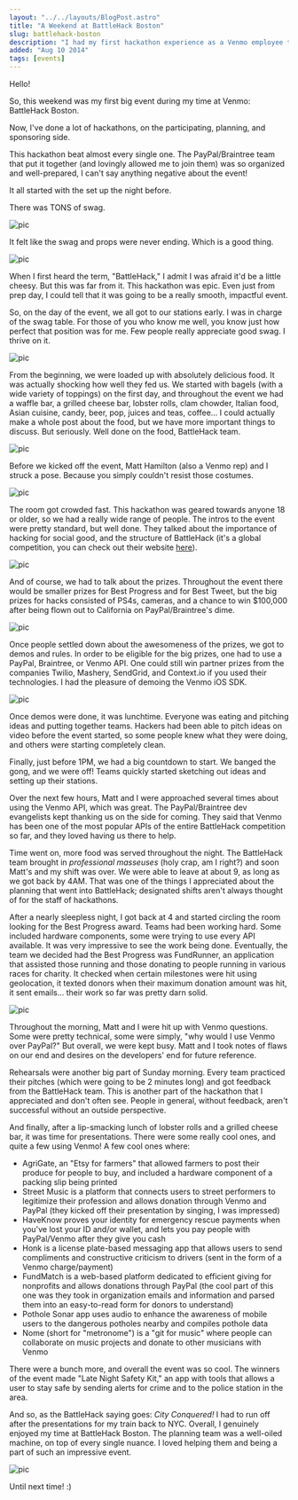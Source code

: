 ```yaml
---
layout: "../../layouts/BlogPost.astro"
title: "A Weekend at BattleHack Boston"
slug: battlehack-boston
description: "I had my first hackathon experience as a Venmo employee this past weekend, and boy was it fun!"
added: "Aug 10 2014"
tags: [events]
---
```


Hello!

So, this weekend was my first big event during my time at Venmo: BattleHack Boston.

Now, I've done a lot of hackathons, on the participating, planning, and sponsoring side.

This hackathon beat almost every single one.  The PayPal/Braintree team that put it together (and lovingly allowed me to join them) was so organized and well-prepared, I can't say anything negative about the event!

It all started with the set up the night before.

There was TONS of swag.

![pic](/assets/bh/swag2.jpg)

It felt like the swag and props were never ending.  Which is a good thing.

![pic](/assets/bh/swag3.jpg)

When I first heard the term, "BattleHack," I admit I was afraid it'd be a little cheesy.
But this was far from it.  This hackathon was epic.  Even just from prep day, I could tell that it was going to be a really smooth, impactful event.

So, on the day of the event, we all got to our stations early.  I was in charge of the swag table.  For those of you who know me well, you know just how perfect that position was for me.
Few people really appreciate good swag.  I thrive on it.

![pic](/assets/bh/swag5.jpg)

From the beginning, we were loaded up with absolutely delicious food.  It was actually shocking how well they fed us.
We started with bagels (with a wide variety of toppings) on the first day, and throughout the event we had a waffle bar, a grilled cheese bar, lobster rolls, clam chowder, Italian food, Asian cuisine, candy, beer, pop, juices and teas, coffee... I could actually make a whole post about the food, but we have more important things to discuss.  But seriously.  Well done on the food, BattleHack team.

![pic](/assets/bh/food.jpg)

Before we kicked off the event, Matt Hamilton (also a Venmo rep) and I struck a pose.  Because you simply couldn't resist those costumes.

![pic](/assets/bh/pose.jpg)

The room got crowded fast.  This hackathon was geared towards anyone 18 or older, so we had a really wide range of people.  The intros to the event were pretty standard, but well done.  They talked about the importance of hacking for social good, and the structure of BattleHack (it's a global competition, you can check out their website [here](https://2014.battlehack.org/)).

![pic](/assets/bh/crowd.jpg)

And of course, we had to talk about the prizes.  Throughout the event there would be smaller prizes for Best Progress and for Best Tweet, but the big prizes for hacks consisted of PS4s, cameras, and a chance to win $100,000 after being flown out to California on PayPal/Braintree's dime.

![pic](/assets/bh/prizes.jpg)

Once people settled down about the awesomeness of the prizes, we got to demos and rules.  In order to be eligible for the big prizes, one had to use a PayPal, Braintree, or Venmo API.  One could still win partner prizes from the companies Twilio, Mashery, SendGrid, and Context.io if you used their technologies.  I had the pleasure of demoing the Venmo iOS SDK.

![pic](/assets/bh/demo.jpg)

Once demos were done, it was lunchtime.  Everyone was eating and pitching ideas and putting together teams.  Hackers had been able to pitch ideas on video before the event started, so some people knew what they were doing, and others were starting completely clean.

Finally, just before 1PM, we had a big countdown to start.  We banged the gong, and we were off!  Teams quickly started sketching out ideas and setting up their stations.

Over the next few hours, Matt and I were approached several times about using the Venmo API, which was great.  The PayPal/Braintree dev evangelists kept thanking us on the side for coming.  They said that Venmo has been one of the most popular APIs of the entire BattleHack competition so far, and they loved having us there to help.

Time went on, more food was served throughout the night.  The BattleHack team brought in *professional masseuses* (holy crap, am I right?) and soon Matt's and my shift was over.  We were able to leave at about 9, as long as we got back by 4AM.  That was one of the things I appreciated about the planning that went into BattleHack; designated shifts aren't always thought of for the staff of hackathons.

After a nearly sleepless night, I got back at 4 and started circling the room looking for the Best Progress award.  Teams had been working hard.  Some included hardware components, some were trying to use every API available.  It was very impressive to see the work being done.  Eventually, the team we decided had the Best Progress was FundRunner, an application that assisted those running and those donating to people running in various races for charity.  It checked when certain milestones were hit using geolocation, it texted donors when their maximum donation amount was hit, it sent emails... their work so far was pretty darn solid.

![pic](/assets/bh/progress.jpg)

Throughout the morning, Matt and I were hit up with Venmo questions.  Some were pretty technical, some were simply, "why would I use Venmo over PayPal?"  But overall, we were kept busy.  Matt and I took notes of flaws on our end and desires on the developers' end for future reference.

Rehearsals were another big part of Sunday morning.  Every team practiced their pitches (which were going to be 2 minutes long) and got feedback from the BattleHack team.  This is another part of the hackathon that I appreciated and don't often see.  People in general, without feedback, aren't successful without an outside perspective.

And finally, after a lip-smacking lunch of lobster rolls and a grilled cheese bar, it was time for presentations.  There were some really cool ones, and quite a few using Venmo!  A few cool ones where:

 * AgriGate, an "Etsy for farmers" that allowed farmers to post their produce for people to buy, and included a hardware component of a packing slip being printed
 * Street Music is a platform that connects users to street performers to legitimize their profession and allows donation through Venmo and PayPal (they kicked off their presentation by singing, I was impressed)
 * HaveKnow proves your identity for emergency rescue payments when you've lost your ID and/or wallet, and lets you pay people with PayPal/Venmo after they give you cash
 * Honk is a license plate-based messaging app that allows users to send compliments and constructive criticism to drivers (sent in the form of a Venmo charge/payment)
 * FundMatch is a web-based platform dedicated to efficient giving for nonprofits and allows donations through PayPal (the cool part of this one was they took in organization emails and information and parsed them into an easy-to-read form for donors to understand)
 * Pothole Sonar app uses audio to enhance the awareness of mobile users to the dangerous potholes nearby and compiles pothole data
 * Nome (short for "metronome") is a "git for music" where people can collaborate on music projects and donate to other musicians with Venmo

There were a bunch more, and overall the event was so cool.  The winners of the event made "Late Night Safety Kit," an app with tools that allows a user to stay safe by sending alerts for crime and to the police station in the area.


And so, as the BattleHack saying goes: *City Conquered!*
I had to run off after the presentations for my train back to NYC.  Overall, I genuinely enjoyed my time at BattleHack Boston.  The planning team was a well-oiled machine, on top of every single nuance.  I loved helping them and being a part of such an impressive event.

![pic](/assets/bh/team.jpg)

Until next time! :)
